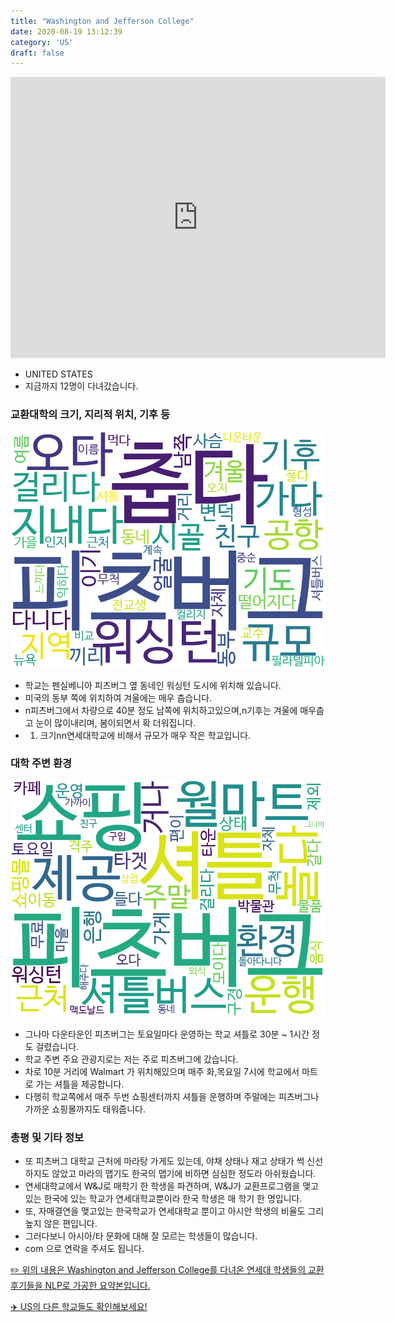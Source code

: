 ```yaml
---
title: "Washington and Jefferson College"
date: 2020-08-19 13:12:39
category: 'US'
draft: false
---
```


<iframe
width="600"
height="450"
frameborder="0" style="border:0"
src="https://www.google.com/maps/embed/v1/place?key=AIzaSyC9e1AME-pVmWC4hBpFdu5S4dKzyepa3HQ&q=Washington+and+Jefferson+College&center=40.1706389,-80.2402969&zoom=14" allowfullscreen>
</iframe>

* UNITED STATES
* 지금까지 12명이 다녀갔습니다. 

### 교환대학의 크기, 지리적 위치, 기후 등

![gen_info-WordCloud](../univ_wordclouds_okt/gen_info/US000260_gen_info_okt.png)

* 학교는 펜실베니아 피츠버그 옆 동네인 워싱턴 도시에 위치해 있습니다.
* 미국의 동부 쪽에 위치하여 겨울에는 매우 춥습니다.
* n피츠버그에서 차량으로 40분 정도 남쪽에 위치하고있으며,n기후는 겨울에 매우춥고 눈이 많이내리며, 봄이되면서 확 더워집니다.
* 1. 크기nn연세대학교에 비해서 규모가 매우 작은 학교입니다.


### 대학 주변 환경

![env_info-WordCloud](../univ_wordclouds_okt/env_info/US000260_env_info_okt.png)

* 그나마 다운타운인 피츠버그는 토요일마다 운영하는 학교 셔틀로 30분 ~ 1시간 정도 걸렸습니다.
* 학교 주변 주요 관광지로는 저는 주로 피츠버그에 갔습니다.
* 차로 10분 거리에 Walmart 가 위치해있으며 매주 화,목요일 7시에 학교에서 마트로 가는 셔틀을 제공합니다.
* 다행히 학교쪽에서 매주 두번 쇼핑센터까지 셔틀을 운행하며 주말에는 피츠버그나 가까운 쇼핑몰까지도 태워줍니다.


### 총평 및 기타 정보 
* 또 피츠버그 대학교 근처에 마라탕 가게도 있는데, 야채 상태나 재고 상태가 썩 신선하지도 않았고 마라의 맵기도 한국의 맵기에 비하면 심심한 정도라 아쉬웠습니다.
* 연세대학교에서 W&J로 매학기 한 학생을 파견하며, W&J가 교환프로그램을 맺고 있는 한국에 있는 학교가 연세대학교뿐이라 한국 학생은 매 학기 한 명입니다.
* 또, 자매결연을 맺고있는 한국학교가 연세대학교 뿐이고 아시안 학생의 비율도 그리 높지 않은 편입니다.
* 그러다보니 아시아/타 문화에 대해 잘 모르는 학생들이 많습니다.
* com 으로 연락을 주셔도 됩니다.


[✏️ 위의 내용은 Washington and Jefferson College를 다녀온 연세대 학생들의 교환 후기들을 NLP로 가공한 요약본입니다.](http://oia.yonsei.ac.kr/partner/expReport.asp?ucode=US000260&bgbn=A)

[✈️ US의 다른 학교들도 확인해보세요!](https://yonsei-exchange.netlify.app/?category=US)
